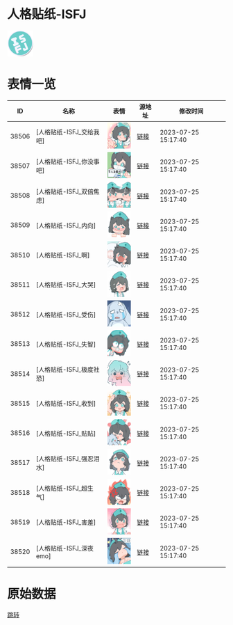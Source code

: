 # 人格贴纸-ISFJ

<img src="./cover.png" height="60" alt="cover" />

# 表情一览

|ID|名称|表情|源地址|修改时间|
|----|----|----|----|----|
|38506|[人格贴纸-ISFJ_交给我吧]|<img src="./pic/038506_%5B人格贴纸-ISFJ_交给我吧%5D.png" height="60" alt="交给我吧"/>|[链接](https://i0.hdslb.com/bfs/garb/409388f488b107d9fe91308dfa3fcab515cdd978.png)|2023-07-25 15:17:40|
|38507|[人格贴纸-ISFJ_你没事吧]|<img src="./pic/038507_%5B人格贴纸-ISFJ_你没事吧%5D.png" height="60" alt="你没事吧"/>|[链接](https://i0.hdslb.com/bfs/garb/0e16a449bec55c32a5c7a5bb4de5a0ed14af0d08.png)|2023-07-25 15:17:40|
|38508|[人格贴纸-ISFJ_双倍焦虑]|<img src="./pic/038508_%5B人格贴纸-ISFJ_双倍焦虑%5D.png" height="60" alt="双倍焦虑"/>|[链接](https://i0.hdslb.com/bfs/garb/68076a0e7507e14917583e1102c8f8e698441610.png)|2023-07-25 15:17:40|
|38509|[人格贴纸-ISFJ_内向]|<img src="./pic/038509_%5B人格贴纸-ISFJ_内向%5D.png" height="60" alt="内向"/>|[链接](https://i0.hdslb.com/bfs/garb/196a156406acf00aed391193faf84ac67173cfe0.png)|2023-07-25 15:17:40|
|38510|[人格贴纸-ISFJ_啊]|<img src="./pic/038510_%5B人格贴纸-ISFJ_啊%5D.png" height="60" alt="啊"/>|[链接](https://i0.hdslb.com/bfs/garb/f217fec091fff2d5bd972325ec9319af6ad112db.png)|2023-07-25 15:17:40|
|38511|[人格贴纸-ISFJ_大哭]|<img src="./pic/038511_%5B人格贴纸-ISFJ_大哭%5D.png" height="60" alt="大哭"/>|[链接](https://i0.hdslb.com/bfs/garb/a081820e048c54479827ea280ceeded6e19038a7.png)|2023-07-25 15:17:40|
|38512|[人格贴纸-ISFJ_受伤]|<img src="./pic/038512_%5B人格贴纸-ISFJ_受伤%5D.png" height="60" alt="受伤"/>|[链接](https://i0.hdslb.com/bfs/garb/307738e5caa4ce8aa3bb09bba5cc8c829880bfac.png)|2023-07-25 15:17:40|
|38513|[人格贴纸-ISFJ_失智]|<img src="./pic/038513_%5B人格贴纸-ISFJ_失智%5D.png" height="60" alt="失智"/>|[链接](https://i0.hdslb.com/bfs/garb/3e2b2dcad39c018c0522f100bc75efb6f36760d2.png)|2023-07-25 15:17:40|
|38514|[人格贴纸-ISFJ_极度社恐]|<img src="./pic/038514_%5B人格贴纸-ISFJ_极度社恐%5D.png" height="60" alt="极度社恐"/>|[链接](https://i0.hdslb.com/bfs/garb/ada3c2539be1b9a63d0307d4f27db877e041a342.png)|2023-07-25 15:17:40|
|38515|[人格贴纸-ISFJ_收到]|<img src="./pic/038515_%5B人格贴纸-ISFJ_收到%5D.png" height="60" alt="收到"/>|[链接](https://i0.hdslb.com/bfs/garb/ef7ab6335bdb0d39edac5f584fdc257b6dfa2c6a.png)|2023-07-25 15:17:40|
|38516|[人格贴纸-ISFJ_贴贴]|<img src="./pic/038516_%5B人格贴纸-ISFJ_贴贴%5D.png" height="60" alt="贴贴"/>|[链接](https://i0.hdslb.com/bfs/garb/71c2172579a5a78f7ae9402c27f95cc3b778b077.png)|2023-07-25 15:17:40|
|38517|[人格贴纸-ISFJ_强忍泪水]|<img src="./pic/038517_%5B人格贴纸-ISFJ_强忍泪水%5D.png" height="60" alt="强忍泪水"/>|[链接](https://i0.hdslb.com/bfs/garb/2a52aadb2ee1d3f15b0e91856479fb95f19a2e16.png)|2023-07-25 15:17:40|
|38518|[人格贴纸-ISFJ_超生气]|<img src="./pic/038518_%5B人格贴纸-ISFJ_超生气%5D.png" height="60" alt="超生气"/>|[链接](https://i0.hdslb.com/bfs/garb/94bc3ce70af972ef6b44b3b9be64d8fae2e8876a.png)|2023-07-25 15:17:40|
|38519|[人格贴纸-ISFJ_害羞]|<img src="./pic/038519_%5B人格贴纸-ISFJ_害羞%5D.png" height="60" alt="害羞"/>|[链接](https://i0.hdslb.com/bfs/garb/ec8d5fd3ebe19f09e6b9d8ad60c9a16d12ceb27f.png)|2023-07-25 15:17:40|
|38520|[人格贴纸-ISFJ_深夜emo]|<img src="./pic/038520_%5B人格贴纸-ISFJ_深夜emo%5D.png" height="60" alt="深夜emo"/>|[链接](https://i0.hdslb.com/bfs/garb/ae6724d1bd3ab0644fc71b10ae8af41d2693f300.png)|2023-07-25 15:17:40|

# 原始数据

[跳转](./raw.json)

